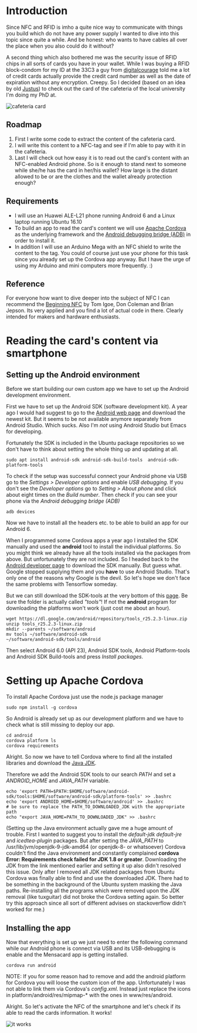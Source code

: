 # Introduction

Since NFC and RFID is imho a quite nice way to communicate with things you build which do not have any power supply I wanted to dive into this topic since quite a while. And be honest: who wants to have cables all over the place when you also could do it without?

A second thing which also bothered me was the security issue of RFID chips in all sorts of cards you have in your wallet. While I was buying a RFID block-condom for my ID at the 33C3 a guy from [digitalcourage](https://www.digitalcourage.de/themen/rfid) told me a lot of credit cards actually provide the credit card number as well as the date of expiration without any encryption. Creepy. So I decided (based on an idea by old [Justus](https://github.com/jusjusjus)) to check out the card of the cafeteria of the local university I'm doing my PhD at.

![cafeteria card](./res/cafeteria-card.jpg)

## Roadmap
1. First I write some code to extract the content of the cafeteria card.
2. I will write this content to a NFC-tag and see if I'm able to pay with it in the cafeteria.
3. Last I will check out how easy it is to read out the card's content with an NFC-enabled Android phone. So is it enough to stand next to someone while she/he has the card in her/his wallet? How large is the distant allowed to be or are the clothes and the wallet already protection enough?

## Requirements
- I will use an Huawei ALE-L21 phone running Android 6 and a Linux laptop running Ubuntu 16.10
- To build an app to read the card's content we will use [Apache Cordova](https://cordova.apache.org/docs/en/latest/guide/cli/index.html) as the underlying framework and the [Android debugging bridge (ADB)](https://developer.android.com/studio/command-line/adb.html) in order to install it.
- In addition I will use an Arduino Mega with an NFC shield to write the content to the tag. You could of course just use your phone for this task since you already set up the Cordova app anyway. But I have the urge of using my Arduino and mini computers more frequently. :)

## Reference 
For everyone how want to dive deeper into the subject of NFC I can recommend the [Beginning NFC](https://www.amazon.com/Beginning-NFC-Communication-Arduino-PhoneGap/dp/1449372066/ref=sr_1_1?s=office-products&ie=UTF8&qid=1483802943&sr=8-1&keywords=igoe+nfc) by Tom Igoe, Don Coleman and Brian Jepson. Its very applied and you find a lot of actual code in there. Clearly intended for makers and hardware enthusiasts.

# Reading the card's content via smartphone
## Setting up the Android environment
Before we start building our own custom app we have to set up the Android development environment.

First we have to set up the Android SDK (software development kit). A year ago I would had suggest to go to the [Android web page](https://developer.android.com/studio/index.html) and download the newest kit. But it seems to be not available anymore separately from Android Studio. Which sucks. Also I'm *not* using Android Studio but Emacs for developing.

Fortunately the SDK is included in the Ubuntu package repositories so we don't have to think about setting the whole thing up and updating at all. 
```
sudo apt install android-sdk android-sdk-build-tools  android-sdk-platform-tools
```

To check if the setup was successful connect your Android phone via USB go to the *Settings > Developer options* and enable *USB debugging*. If you don't see the *Developer options* go to *Setting > About phone* and click about eight times on the *Build number*. Then check if you can see your phone via the *Android debugging bridge (ADB)*

```
adb devices
```

Now we have to install all the headers etc. to be able to build an app for our Android 6. 

When I programmed some Cordova apps a year ago I installed the SDK manually and used the **android** tool to install the individual platforms. So you might think we already have all the tools installed via the packages from above. But unfortunately they are not included. So I headed back to the [Android developer page](https://developer.android.com/reference/packages.html) to download the SDK manually. But guess what. Google stopped supplying them and you **have** to use Android Studio. That's only one of the reasons why Google is the devil. So let's hope we don't face the same problems with Tensorflow someday.

But we can still download the SDK-tools at the very bottom of this [page](https://developer.android.com/studio/index.html). Be sure the folder is actually called *"tools"*! If not the **android** program for downloading the platforms won't work (just cost me about an hour).

```
wget https://dl.google.com/android/repository/tools_r25.2.3-linux.zip
unzip tools_r25.2.3-linux.zip
mkdir --parents ~/software/android
mv tools ~/software/android-sdk
~/software/android-sdk/tools/android
```
Then select Android 6.0 (API 23), Android SDK tools, Android Platform-tools and Android SDK Build-tools and press *Install packages*.

# Setting up Apache Cordova

To install Apache Cordova just use the node.js package manager

```
sudo npm install -g cordova
```

So Android is already set up as our development platform and we have to check what is still missing to deploy our app.
```
cd android
cordova platform ls
cordova requirements
```

Alright. So now we have to tell Cordova where to find all the installed libraries and download the [Java JDK](http://www.oracle.com/technetwork/java/javase/downloads/jdk8-downloads-2133151.html).

Therefore we add the Android SDK tools to our search *PATH* and set a *ANDROID_HOME* and *JAVA_PATH* variable.
```
echo 'export PATH=$PATH:$HOME/software/android-sdk/tools:$HOME/software/android-sdk/platform-tools' >> .bashrc
echo 'export ANDROID_HOME=$HOME/software/android' >> .bashrc
# be sure to replace the PATH_TO_DOWNLOADED_JDK with the appropriate path
echo "export JAVA_HOME=PATH_TO_DOWNLOADED_JDK" >> .bashrc
```
(Setting up the Java environment actually gave me a huge amount of trouble. First I wanted to suggest you to install the *default-jdk* *default-jre* and *icedtea-plugin* packages. But after setting the *JAVA_PATH* to /usr/lib/jvm/openjdk-9-jdk-amd64 (or openjdk-8- or whatsoever) Cordova couldn't find the Java environment and constantly complained **cordova Error: Requirements check failed for JDK 1.8 or greater**. Downloading the JDK from the link mentioned earlier and setting it up also didn't resolved this issue. Only after I removed all JDK related packages from Ubuntu Cordova was finally able to find and use the downloaded JDK. There had to be something in the background of the Ubuntu system masking the Java paths. Re-installing all the programs which were removed upon the JDK removal (like tuxguitar) did not broke the Cordova setting again. So better try this approach since all sort of different advises on stackoverflow didn't worked for me.)

## Installing the app
Now that everything is set up we just need to enter the following command while our Android phone is connect via USB and its USB-debugging is enable and the Mensacard app is getting installed.

```
cordova run android
```

NOTE: If you for some reason had to remove and add the android platform for Cordova you will loose the custom icon of the app. Unfortunately I was not able to link them via Cordova's *config.xml*. Instead just replace the icons in platform/android/res/mipmap-* with the ones in www/res/android.

Alright. So let's activate the NFC of the smartphone and let's check if its able to read the cards information. It works!

![it works](res/cordova_works.png)

